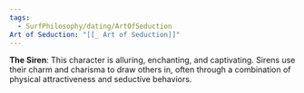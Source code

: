 ```yaml
---
tags:
  - SurfPhilosophy/dating/ArtOfSeduction
Art of Seduction: "[[_ Art of Seduction]]"
---
```

**The Siren**: This character is alluring, enchanting, and captivating. Sirens use their charm and charisma to draw others in, often through a combination of physical attractiveness and seductive behaviors.
